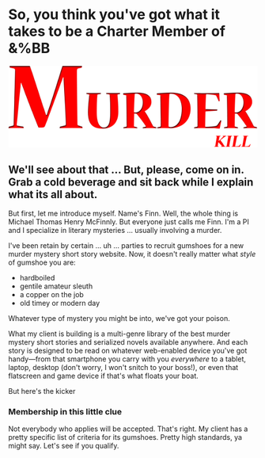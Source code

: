 # So, you think you've got what it takes to be a Charter Member of &%BB

<img src="/img/header_echo.png" alt="Tales of Murder | For readers with time to kill!">

## We'll see about that &hellip; But, please, come on in. Grab a cold beverage and sit back while I explain what its all about.

But first, let me introduce myself. Name's Finn. Well, the whole thing is Michael Thomas Henry McFinnly. But everyone just calls me Finn. I'm a PI and I specialize in literary mysteries &hellip; usually involving a murder.

I've been retain by certain &hellip; uh &hellip; parties to recruit gumshoes for a new murder mystery short story website. Now, it doesn't really matter what *style* of gumshoe you are:

* hardboiled
* gentile amateur sleuth
* a copper on the job
* old timey or modern day

Whatever type of mystery you might be into, we've got your poison.

What my client is building is a multi-genre library of the best murder mystery short stories and serialized novels available anywhere. And each story is designed to be read on whatever web-enabled device you've got handy&mdash;from that smartphone you carry with you *everywhere* to a tablet, laptop, desktop (don't worry, I won't snitch to your boss!), or even that flatscreen and game device if that's what floats your boat.

But here's the kicker

### Membership in this little clue

Not everybody who applies will be accepted. That's right. My client has a pretty specific list of criteria for its gumshoes. Pretty high standards, ya might say. Let's see if you qualify.

